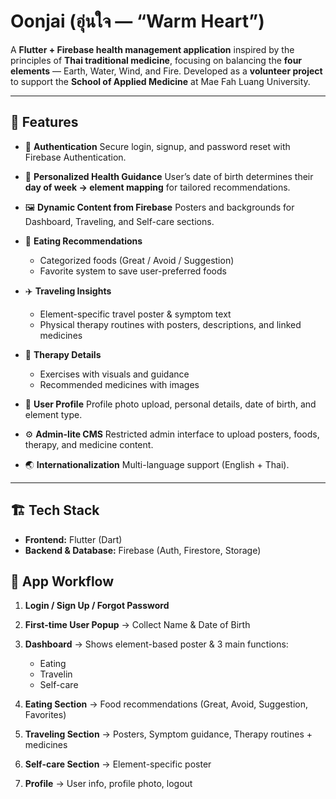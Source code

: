 # Oonjai (อุ่นใจ — “Warm Heart”)

A **Flutter + Firebase health management application** inspired by the principles of **Thai traditional medicine**, focusing on balancing the **four elements** — Earth, Water, Wind, and Fire.
Developed as a **volunteer project** to support the **School of Applied Medicine** at Mae Fah Luang University.

---

## 🌟 Features

* 🔑 **Authentication**
  Secure login, signup, and password reset with Firebase Authentication.

* 📅 **Personalized Health Guidance**
  User’s date of birth determines their **day of week → element mapping** for tailored recommendations.

* 🖼️ **Dynamic Content from Firebase**
  Posters and backgrounds for Dashboard, Traveling, and Self-care sections.

* 🍲 **Eating Recommendations**

  * Categorized foods (Great / Avoid / Suggestion)
  * Favorite system to save user-preferred foods

* ✈️ **Traveling Insights**

  * Element-specific travel poster & symptom text
  * Physical therapy routines with posters, descriptions, and linked medicines

* 💊 **Therapy Details**

  * Exercises with visuals and guidance
  * Recommended medicines with images

* 👤 **User Profile**
  Profile photo upload, personal details, date of birth, and element type.

* ⚙️ **Admin-lite CMS**
  Restricted admin interface to upload posters, foods, therapy, and medicine content.

* 🌏 **Internationalization**
  Multi-language support (English + Thai).

---

## 🏗️ Tech Stack

* **Frontend:** Flutter (Dart)
* **Backend & Database:** Firebase (Auth, Firestore, Storage)

## 📲 App Workflow

1. **Login / Sign Up / Forgot Password**
2. **First-time User Popup** → Collect Name & Date of Birth
3. **Dashboard** → Shows element-based poster & 3 main functions:

   * Eating
   * Travelin
   * Self-care
4. **Eating Section** → Food recommendations (Great, Avoid, Suggestion, Favorites)
5. **Traveling Section** → Posters, Symptom guidance, Therapy routines + medicines
6. **Self-care Section** → Element-specific poster
7. **Profile** → User info, profile photo, logout

